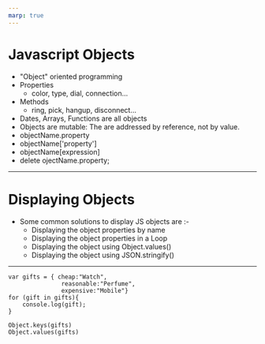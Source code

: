 ```yaml
---
marp: true
---
```


# Javascript Objects

+ "Object" oriented programming 
+ Properties
    - color, type, dial, connection...
+ Methods
    - ring, pick, hangup, disconnect...
+ Dates, Arrays, Functions are all objects
+ Objects are mutable:
    The are addressed by reference, not by 
     value.
+ objectName.property
+ objectName['property']
+ objectName[expression]
+ delete ojectName.property;

---

# Displaying Objects

+ Some common solutions to display JS objects
  are :-
    + Displaying the object properties by name
    + Displaying the object properties in a
      Loop
    + Displaying the object using 
      Object.values()
    + Displaying the object using 
      JSON.stringify()

---

    var gifts = { cheap:"Watch",
                   reasonable:"Perfume",
                   expensive:"Mobile"}
    for (gift in gifts){
        console.log(gift);
    } 

    Object.keys(gifts)
    Object.values(gifts)
